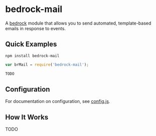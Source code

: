 # bedrock-mail

A [bedrock][] module that allows you to send automated, template-based emails
in response to events.

## Quick Examples

```
npm install bedrock-mail
```

```js
var brMail = require('bedrock-mail');

TODO
```

## Configuration

For documentation on configuration, see [config.js](./lib/config.js).

## How It Works

TODO

[bedrock]: https://github.com/digitalbazaar/bedrock
